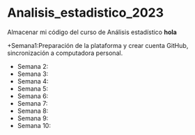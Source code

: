 # Analisis_estadistico_2023
Almacenar mi código del curso de Análisis estadístico
**hola**

+Semana1:Preparación de la plataforma y crear cuenta GitHub, sincronización a computadora personal.

+ Semana 2: 
+ Semana 3:
+ Semana 4: 
+ Semana 5: 
+ Semana 6:
+ Semana 7:
+ Semana 8:
+ Semana 9:
+ Semana 10:
